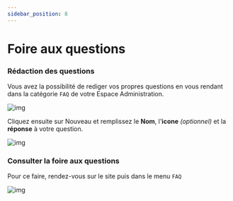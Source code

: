 ```yaml
---
sidebar_position: 8
---
```


# Foire aux questions

### Rédaction des questions

Vous avez la possibilité de rediger vos propres questions en vous rendant dans la catégorie `FAQ` de votre Espace Administration.

![img](https://i.gyazo.com/152559db67e31ca4f93dc33b7ff987d2.png)

Cliquez ensuite sur Nouveau et remplissez le **Nom**, l'**icone** *(optionnel)* et la **réponse** à votre question.

![img](https://i.gyazo.com/7972f32bb7d2266e09fcf8c100b154bb.png)

### Consulter la foire aux questions

Pour ce faire, rendez-vous sur le site puis dans le menu `FAQ`

![img](https://i.gyazo.com/d9c365f09822cf8d617cc2ab509a31dc.png)